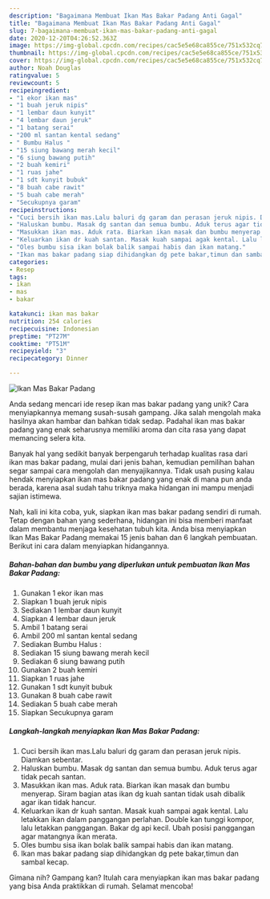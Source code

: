 ```yaml
---
description: "Bagaimana Membuat Ikan Mas Bakar Padang Anti Gagal"
title: "Bagaimana Membuat Ikan Mas Bakar Padang Anti Gagal"
slug: 7-bagaimana-membuat-ikan-mas-bakar-padang-anti-gagal
date: 2020-12-20T04:26:52.363Z
image: https://img-global.cpcdn.com/recipes/cac5e5e68ca855ce/751x532cq70/ikan-mas-bakar-padang-foto-resep-utama.jpg
thumbnail: https://img-global.cpcdn.com/recipes/cac5e5e68ca855ce/751x532cq70/ikan-mas-bakar-padang-foto-resep-utama.jpg
cover: https://img-global.cpcdn.com/recipes/cac5e5e68ca855ce/751x532cq70/ikan-mas-bakar-padang-foto-resep-utama.jpg
author: Noah Douglas
ratingvalue: 5
reviewcount: 5
recipeingredient:
- "1 ekor ikan mas"
- "1 buah jeruk nipis"
- "1 lembar daun kunyit"
- "4 lembar daun jeruk"
- "1 batang serai"
- "200 ml santan kental sedang"
- " Bumbu Halus "
- "15 siung bawang merah kecil"
- "6 siung bawang putih"
- "2 buah kemiri"
- "1 ruas jahe"
- "1 sdt kunyit bubuk"
- "8 buah cabe rawit"
- "5 buah cabe merah"
- "Secukupnya garam"
recipeinstructions:
- "Cuci bersih ikan mas.Lalu baluri dg garam dan perasan jeruk nipis. Diamkan sebentar."
- "Haluskan bumbu. Masak dg santan dan semua bumbu. Aduk terus agar tidak pecah santan."
- "Masukkan ikan mas. Aduk rata. Biarkan ikan masak dan bumbu menyerap. Siram bagian atas ikan dg kuah santan tidak usah dibalik agar ikan tidak hancur."
- "Keluarkan ikan dr kuah santan. Masak kuah sampai agak kental. Lalu letakkan ikan dalam panggangan perlahan. Double kan tunggi kompor, lalu letakkan panggangan. Bakar dg api kecil. Ubah posisi panggangan agar matangnya ikan merata."
- "Oles bumbu sisa ikan bolak balik sampai habis dan ikan matang."
- "Ikan mas bakar padang siap dihidangkan dg pete bakar,timun dan sambal kecap."
categories:
- Resep
tags:
- ikan
- mas
- bakar

katakunci: ikan mas bakar 
nutrition: 254 calories
recipecuisine: Indonesian
preptime: "PT27M"
cooktime: "PT51M"
recipeyield: "3"
recipecategory: Dinner

---
```



![Ikan Mas Bakar Padang](https://img-global.cpcdn.com/recipes/cac5e5e68ca855ce/751x532cq70/ikan-mas-bakar-padang-foto-resep-utama.jpg)

Anda sedang mencari ide resep ikan mas bakar padang yang unik? Cara menyiapkannya memang susah-susah gampang. Jika salah mengolah maka hasilnya akan hambar dan bahkan tidak sedap. Padahal ikan mas bakar padang yang enak seharusnya memiliki aroma dan cita rasa yang dapat memancing selera kita.



Banyak hal yang sedikit banyak berpengaruh terhadap kualitas rasa dari ikan mas bakar padang, mulai dari jenis bahan, kemudian pemilihan bahan segar sampai cara mengolah dan menyajikannya. Tidak usah pusing kalau hendak menyiapkan ikan mas bakar padang yang enak di mana pun anda berada, karena asal sudah tahu triknya maka hidangan ini mampu menjadi sajian istimewa.


Nah, kali ini kita coba, yuk, siapkan ikan mas bakar padang sendiri di rumah. Tetap dengan bahan yang sederhana, hidangan ini bisa memberi manfaat dalam membantu menjaga kesehatan tubuh kita. Anda bisa menyiapkan Ikan Mas Bakar Padang memakai 15 jenis bahan dan 6 langkah pembuatan. Berikut ini cara dalam menyiapkan hidangannya.

<!--inarticleads1-->

##### Bahan-bahan dan bumbu yang diperlukan untuk pembuatan Ikan Mas Bakar Padang:

1. Gunakan 1 ekor ikan mas
1. Siapkan 1 buah jeruk nipis
1. Sediakan 1 lembar daun kunyit
1. Siapkan 4 lembar daun jeruk
1. Ambil 1 batang serai
1. Ambil 200 ml santan kental sedang
1. Sediakan  Bumbu Halus :
1. Sediakan 15 siung bawang merah kecil
1. Sediakan 6 siung bawang putih
1. Gunakan 2 buah kemiri
1. Siapkan 1 ruas jahe
1. Gunakan 1 sdt kunyit bubuk
1. Gunakan 8 buah cabe rawit
1. Sediakan 5 buah cabe merah
1. Siapkan Secukupnya garam




<!--inarticleads2-->

##### Langkah-langkah menyiapkan Ikan Mas Bakar Padang:

1. Cuci bersih ikan mas.Lalu baluri dg garam dan perasan jeruk nipis. Diamkan sebentar.
1. Haluskan bumbu. Masak dg santan dan semua bumbu. Aduk terus agar tidak pecah santan.
1. Masukkan ikan mas. Aduk rata. Biarkan ikan masak dan bumbu menyerap. Siram bagian atas ikan dg kuah santan tidak usah dibalik agar ikan tidak hancur.
1. Keluarkan ikan dr kuah santan. Masak kuah sampai agak kental. Lalu letakkan ikan dalam panggangan perlahan. Double kan tunggi kompor, lalu letakkan panggangan. Bakar dg api kecil. Ubah posisi panggangan agar matangnya ikan merata.
1. Oles bumbu sisa ikan bolak balik sampai habis dan ikan matang.
1. Ikan mas bakar padang siap dihidangkan dg pete bakar,timun dan sambal kecap.




Gimana nih? Gampang kan? Itulah cara menyiapkan ikan mas bakar padang yang bisa Anda praktikkan di rumah. Selamat mencoba!
